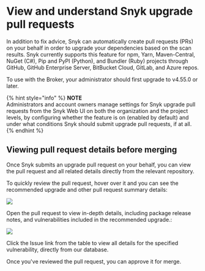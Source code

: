 # View and understand Snyk upgrade pull requests

In addition to fix advice, Snyk can automatically create pull requests (PRs) on your behalf in order to upgrade your dependencies based on the scan results. Snyk currently supports this feature for npm, Yarn, Maven-Central, NuGet (C#), Pip and PyPI (Python), and Bundler (Ruby) projects through GitHub, GitHub Enterprise Server, BitBucket Cloud, GitLab, and Azure repos.&#x20;

To use with the Broker, your administrator should first upgrade to v4.55.0 or later.

{% hint style="info" %}
**NOTE**\
Administrators and account owners manage settings for Snyk upgrade pull requests from the Snyk Web UI on both the organization and the project levels, by configuring whether the feature is on (enabled by default) and under what conditions Snyk should submit upgrade pull requests, if at all.
{% endhint %}

## Viewing pull request details before merging

Once Snyk submits an upgrade pull request on your behalf, you can view the pull request and all related details directly from the relevant repository.

To quickly review the pull request, hover over it and you can see the recommended upgrade and other pull request summary details:

![](../../../.gitbook/assets/uuid-3683a529-6856-d15d-c49c-ca7ed318500d-en.png)

Open the pull request to view in-depth details, including package release notes, and vulnerabilities included in the recommended upgrade.:

![](../../../.gitbook/assets/uuid-508983f5-8844-c19f-a43e-5a65e4ffdae9-en.png)

Click the Issue link from the table to view all details for the specified vulnerability, directly from our database.

Once you've reviewed the pull request, you can approve it for merge.
